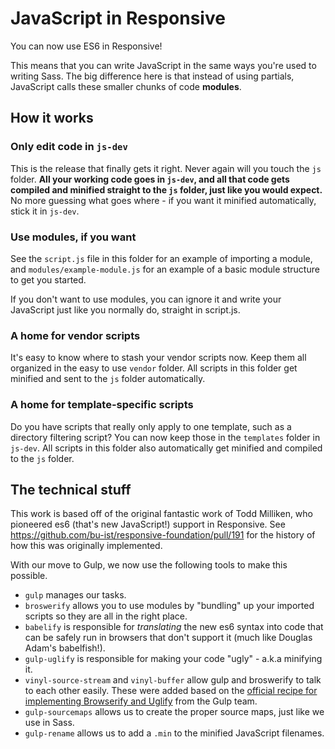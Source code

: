 # JavaScript in Responsive

You can now use ES6 in Responsive!

This means that you can write JavaScript in the same ways you're
used to writing Sass. The big difference here is that instead of
using partials, JavaScript calls these smaller chunks of code
**modules**.

## How it works

### Only edit code in `js-dev`

This is the release that finally gets it right. Never again will
you touch the `js` folder. **All your working code goes in `js-dev`,
and all that code gets compiled and minified straight to the `js`
folder, just like you would expect.** No more guessing what goes
where - if you want it minified automatically, stick it in `js-dev`.

### Use modules, if you want

See the `script.js` file in this folder for an example of importing
a module, and `modules/example-module.js` for an example of a basic
module structure to get you started.

If you don't want to use modules, you can ignore it and write your
JavaScript just like you normally do, straight in script.js.

### A home for vendor scripts

It's easy to know where to stash your vendor scripts now. Keep them
all organized in the easy to use `vendor` folder. All scripts in this
folder get minified and sent to the `js` folder automatically.

### A home for template-specific scripts

Do you have scripts that really only apply to one template, such as
a directory filtering script? You can now keep those in the `templates`
folder in `js-dev`. All scripts in this folder also automatically
get minified and compiled to the `js` folder.

## The technical stuff

This work is based off of the original fantastic work of Todd Milliken,
who pioneered es6 (that's new JavaScript!) support in Responsive. See
https://github.com/bu-ist/responsive-foundation/pull/191 for the history
of how this was originally implemented.

With our move to Gulp, we now use the following tools to make this possible.

- `gulp` manages our tasks.
- `broswerify` allows you to use modules by "bundling" up your imported
scripts so they are all in the right place.
- `babelify` is responsible for _translating_ the new es6 syntax into
code that can be safely run in browsers that don't support it (much like
Douglas Adam's babelfish!).
- `gulp-uglify` is responsible for making your code "ugly" - a.k.a
minifying it.
- `vinyl-source-stream` and `vinyl-buffer` allow gulp and broswerify
to talk to each other easily. These were added based on the [official
recipe for implementing Browserify and Uglify](https://github.com/gulpjs/gulp/blob/master/docs/recipes/browserify-uglify-sourcemap.md) from the Gulp team.
- `gulp-sourcemaps` allows us to create the proper source maps, just like
we use in Sass.
- `gulp-rename` allows us to add a `.min` to the minified JavaScript
filenames.
